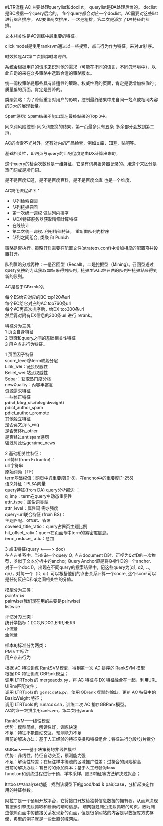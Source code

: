 #LTR流程
AC 主要处理querylist和doclist。
querylist是DA处理后给的。
doclist是BC根据一个query后给的。
每个query都会对应一个doclist，AC需要对这些list进行综合排序。
AC要做两次排序，一次是粗排，第二次是添加了DX特征的细排。

文本相关性是AC训练中最重要的特征。

click model是使用ranksvm通过以一些搜索，点击行为作为特征，来对url排序。

时效性是AC第二次排序时考虑的。

系统会根据用户的请求来识别他的需求（可能在不同的语言，不同的环境中），以此自动的来在众多策略中选取合适的策略版本。

统一调权策略是那些具有普适性的策略。权威性高的页面，肯定是要增加权值的；质量低的页面，肯定是要降的。

类聚策略：为了降低重复对用户的影响，控制最终结果中来自同一站点或相同内容的Doc的展现数量。

Spam惩罚: Spam结果不能出现在最终结果的Top 3中。

同义词风险控制: 同义词变换的结果，第一页最多只有五条, 多余部分会放到第二页。

AC的检索不光对外，还有对内的产品检索，例如文库，知道，贴吧等。

基础相关性，即网页与query的匹配程度是由DX计算出来的。

这个query的检索次数也是一维特征，它是有词典服务器记录的。用这个来区分是热门词或是冷门词。

是不是百度知道，是不是百度百科，是不是百度文库 也是一个维度。

AC简化流程如下：
* 队列检索召回
* 队列挖掘召回
* 第一次统一调权 做队列内排序
* 从DX特征服务器获取精细计算特征
* 在线统计
* 第二次统一调权: 利用精细特征， 重新做队列内排序
* 队列之间组合, 类聚 和 Punish

策略是否执行。策略开启需要在配置文件(strategy.conf)中增加相应的配置项并设置打开。

队列策略分成两种：一是召回型（Recall），二是挖掘型（Mining）。召回型通过query变换的方式获取bs结果得到队列，挖掘型从已经召回的队列中挖掘结果得到新的队列。


AC是基于GBrank的。

每个BS给它对应的BC top120条url<br>
每个BC给它对应的AC top760条url<br>
每个AC再首次排序后，给DX top300条url<br>
然后再对附有DX信息的300条url 进行 rerank。<br>

特征分为三类：<br>
1 页面自身特征<br>
2 页面和query之间的基础相关性特征<br>
3 用户点击行为特征。<br>

1 页面因子特征<br>
	score_level多term映射分层<br>
	Link_wei：链接权威性<br>
	Belief_wei:站点权威性<br>
	Sobar：获取热门度分档<br>
	newQuality：内容丰富度<br>
资源需求特征<br>
一些修正特征 <br>
	pdict_blog_site(blogidweight) <br>
	pdict_author_spam <br>
	pdict_author_promote <br>
其他独立特征 <br>
	是否英文页is_eng<br>
	是否繁体is_other<br>
	是否经过antispam惩罚<br>
	强泛时效性gentime_news<br>

2 基础相关性特征：<br>
url特征(from Extractor) ：<br>
	url字符串 <br>
	原始词频（TF） <br>
	term基础权值：网页中的重要度[0-8]，在anchor中的重要度[1-256] <br>
	语义特征：PLSA向量<br>
query特征(from DA) query分析那边 ：<br>
	q_imp：term在query中动态重要性 <br>
	attr_type：属性词类型 <br>
	attr_level：属性词 需求强度 <br>
query-url联合特征 (from BS)：<br>
	主题匹配、offset、省略 <br>
	covered_title_ratio：query占网页主题比例 <br>
	hit_offset_ratio：query在页面命中term的紧密度信息。<br>
	term_reduce_ratio：惩罚 <br>

3 点击特征(query <---> doc)<br>
在点击关系中，当查询一个query Q, 点击document D时，可视为Q对D的一次推荐，类似于文本分析中的anchor, Query Anchor即是将Q视作D的一个anchor.<br>
对于一个doc D，出现在不同query的搜索结果中，记这些query为{q1, q2, …, qn}，对每一个（D, qi）可以根据他们的点击关系计算一个socre, 这个score可以是任何反应D和qi之间相关性的分值。<br>


模型分为三类：<br>
pointwise<br>
pairwise(我们现在用的主要是pairwise)<br>
listwise<br>

评估分为三类：<br>
统计学指标：DCG,NDCG,ERR,HERR<br>
小流量<br>
全流量<br>

样本的标准分为两类：<br>
PM人工标注<br>
用户点击行为<br>

根据 AC 特征训练 RankSVM模型，得到第一次 AC 排序的 RankSVM 模型；<br>
根据 DX 特征训练 GBRank模型；<br>
调用 LTRTools 的 mergeacdx.py，将 AC 特征与 DX 特征融合在一起，利用URL UIRno匹配文件；<br>
调用 LTRTools 的 genacdata.py，使用 GBrank 模型的输出，更新 AC 特征中的 BasicWeight 特征；<br>
调用 LTRTools 的 runacdx.sh，训练二次 AC 排序GBRank模型。<br>
AC的第一次排序用ranksvm，第二次用gbrank<br>

RankSVM——线性模型<br>
优势：模型简单，解读性好，训练快速<br>
不足：特征不能自动交互，预测能力不足<br>
目前的解决办法：基于人工经验的特征变换和特征组合；特征进行分段/分片拆分

GBRank——基于决策树的非线性模型<br>
优势：非线性，特征自动交互，预测能力强<br>
不足：解读性较差；在标注样本稀疏的区域推广性差；过拟合的风险稍高<br>
目前的解决办法：有目的的添加样本；基于人工经验对loss <br>function和训练过程进行干预，样本采样，随即特征等方法解决过拟合；<br>

ltrtools中analyse功能：找到该模型下的good/bad & pair/case，分析起决定作用的特征参数。

阿拉丁是一个通用开放平台，它将接口开放给独特信息数据的拥有者，从而解决现有搜索引擎无法抓取和检索的暗网信息。
暗网就是爬虫无法抓取的网页，因为爬虫依赖页面中的链接关系发现新的页面，但是很多网站的内容是以数据库方式存储，典型的例子就是一些垂直领域网站。









